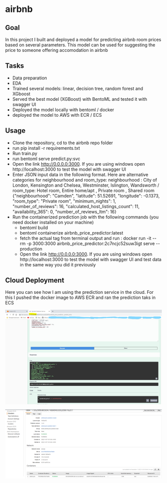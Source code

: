 # airbnb
## Goal
In this project I built and deployed a model for predicting airbnb room prices based on several parameters. This model can be used for suggesting the price to someone offering accomodation in airbnb 

## Tasks
- Data preparation
- EDA
- Trained several models: linear, decision tree, random forest and XGboost
- Served the best model (XGBoost) with BentoML and tested it with swagger UI
- Deployed the model locally with bentoml / docker
- deployed the model to AWS with ECR / ECS

## Usage
- Clone the repository, cd to the airbnb repo folder
- run pip install -r requirements.txt
- Run train.py 
- run bentoml serve predict.py:svc 
- Open the link http://0.0.0.0:3000. If you are using windows open http://localhost:3000 to test the model with swagger UI
- Enter JSON input data in the following format. Here are alternative categories for neighbourhood and room_type:
neighbourhood : City of London, Kensington and Chelsea, Westminster, Islington, Wandsworth / 
room_type: Hotel room, Entire home/apt	, Private room	, Shared room
{"neighbourhood": "Camden",
 "latitude": 51.52691,
 "longitude": -0.1373,
 "room_type": "Private room",
 "minimum_nights": 1,
 "number_of_reviews": 16,
 "calculated_host_listings_count": 11,
 "availability_365": 0,
 "number_of_reviews_ltm": 16}
- Run the containerized prediction job with the following commands (you need docker installed on your machine)
    * bentoml build
    * bentoml containerize airbnb_price_predictor:latest
    * fetch the actual tag from terminal output and run : docker run -it --rm -p 3000:3000 airbnb_price_predictor:2c7ncjc52suw3igt serve --production
    * Open the link http://0.0.0.0:3000. If you are using windows open http://localhost:3000 to test the model with swagger UI and test data in the same way you did it previously

## Cloud Deployment 

Here you can see how I am using the prediction service in the cloud. For this I pushed the docker image to AWS ECR and ran the prediction taks in ECS

![plot](./pics/API.jpg)

![plot](./pics/ECS.PNG)
